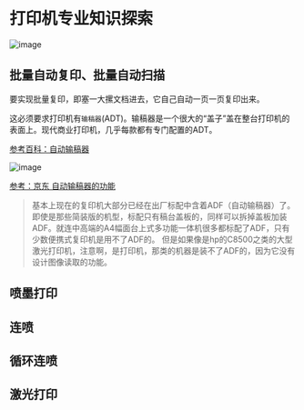 # 打印机专业知识探索

![image](https://user-images.githubusercontent.com/14041622/48858968-cc97b700-edf7-11e8-8f72-bb2e96e6f49e.png)


## 批量自动复印、批量自动扫描

要实现批量复印，即塞一大摞文档进去，它自己自动一页一页复印出来。

这必须要求打印机有`输稿器`(ADT)。输稿器是一个很大的“盖子”盖在整台打印机的表面上。现代商业打印机，几乎每款都有专门配置的ADT。

[参考百科：自动输稿器](https://baike.baidu.com/item/%E8%87%AA%E5%8A%A8%E8%BE%93%E7%A8%BF%E5%99%A8/3357871)

![image](https://user-images.githubusercontent.com/14041622/48858949-bc7fd780-edf7-11e8-89fe-faf325634c33.png)


[参考：京东 自动输稿器的功能](https://www.jd.com/phb/zhishi/b6a75d57a094720e.html)

> 基本上现在的复印机大部分已经在出厂标配中含着ADF（自动输稿器）了。即使是那些简装版的机型，标配只有稿台盖板的，同样可以拆掉盖板加装ADF。就连中高端的A4幅面台上式多功能一体机很多都标配了ADF，只有少数便携式复印机是用不了ADF的。
但是如果像是hp的C8500之类的大型激光打印机，注意啊，是打印机，那类的机器是装不了ADF的，因为它没有设计图像读取的功能。


## 喷墨打印


## 连喷


## 循环连喷


## 激光打印

